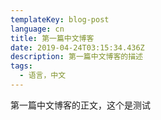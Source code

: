 ```yaml
---
templateKey: blog-post
language: cn
title: 第一篇中文博客
date: 2019-04-24T03:15:34.436Z
description: 第一篇中文博客的描述
tags:
  - 语言，中文
---
```

第一篇中文博客的正文，这个是测试
